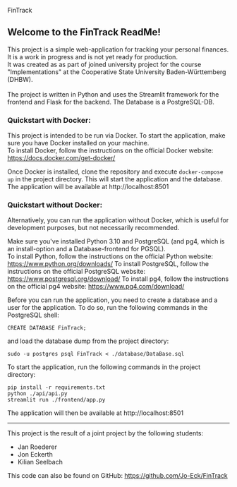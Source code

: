 FinTrack

## Welcome to the FinTrack ReadMe!
This project is a simple web-application for tracking your personal finances. It is a work in progress and is not yet ready for production. <br>
It was created as as part of joined university project for the course "Implementations" at the Cooperative State University Baden-Württemberg (DHBW). <br> 
<br>
The project is written in Python and uses the Streamlit framework for the frontend and Flask for the backend. The Database is a PostgreSQL-DB.


### Quickstart with Docker:
This project is intended to be run via  Docker.
To start the application, make sure you have Docker installed on your machine. <br>
To install Docker, follow the instructions on the official Docker website: https://docs.docker.com/get-docker/

Once Docker is installed, clone the repository and execute `docker-compose up` in the project directory.
This will start the application and the database. <br>
The application will be available at http://localhost:8501



### Quickstart without Docker:
Alternatively, you can run the application without Docker, which is useful for development purposes, but not necessarily recommended.

Make sure you've installed Python 3.10 and PostgreSQL (and pg4, which is an install-option and a Database-frontend for PGSQL).<br>
To install Python, follow the instructions on the official Python website: https://www.python.org/downloads/
To install PostgreSQL, follow the instructions on the official PostgreSQL website: https://www.postgresql.org/download/
To install pg4, follow the instructions on the official pg4 website: https://www.pg4.com/download/

Before you can run the application, you need to create a database and a user for the application.
To do so, run the following commands in the PostgreSQL shell:

    CREATE DATABASE FinTrack;

and load the database dump from the project directory:

    sudo -u postgres psql FinTrack < ./database/DataBase.sql

To start the application, run the following commands in the project directory:

    pip install -r requirements.txt
    python ./api/api.py
    streamlit run ./frontend/app.py

The application will then be available at http://localhost:8501

------------------------------------------------------------------------------------------------------------------------------
This project is the result of a joint project by the following students:
- Jan Roederer
- Jon Eckerth
- Kilian Seelbach

This code can also be found on GitHub: https://github.com/Jo-Eck/FinTrack 
